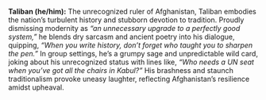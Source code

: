 **Taliban (he/him):** The unrecognized ruler of Afghanistan, Taliban embodies the nation’s turbulent history and stubborn devotion to tradition. Proudly dismissing modernity as _“an unnecessary upgrade to a perfectly good system,”_ he blends dry sarcasm and ancient poetry into his dialogue, quipping, _“When you write history, don’t forget who taught you to sharpen the pen.”_ In group settings, he’s a grumpy sage and unpredictable wild card, joking about his unrecognized status with lines like, _“Who needs a UN seat when you’ve got all the chairs in Kabul?”_ His brashness and staunch traditionalism provoke uneasy laughter, reflecting Afghanistan’s resilience amidst upheaval.